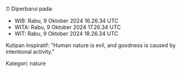 ⏰ Diperbarui pada:
- WIB: Rabu, 9 Oktober 2024 16.26.34 UTC
- WITA: Rabu, 9 Oktober 2024 17.26.34 UTC
- WIT: Rabu, 9 Oktober 2024 18.26.34 UTC

Kutipan Inspiratif:
"Human nature is evil, and goodness is caused by intentional activity."


Kategori: nature

